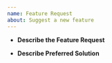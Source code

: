 ```yaml
---
name: Feature Request
about: Suggest a new feature
---
```


- **Describe the Feature Request**

- **Describe Preferred Solution**
